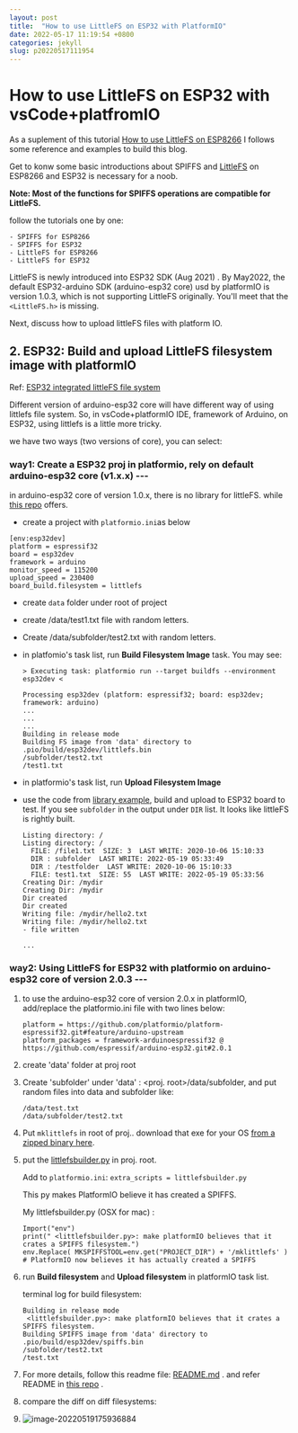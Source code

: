 ```yaml
---
layout: post
title:  "How to use LittleFS on ESP32 with PlatformIO"
date: 2022-05-17 11:19:54 +0800
categories: jekyll
slug: p20220517111954
---
```

# How to use LittleFS on ESP32 with vsCode+platfromIO

As a suplement of this tutorial [How to use LittleFS on ESP8266](https://randomnerdtutorials.com/esp8266-nodemcu-vs-code-platformio-littlefs/) I follows some reference and examples to build this blog.

Get to konw some basic introductions about SPIFFS and [LittleFS](https://www.mischianti.org/2021/04/01/esp32-integrated-littlefs-filesystem-5/#LittleFS_File_System) on ESP8266 and ESP32 is necessary for a noob.

**Note: Most of the functions for SPIFFS operations are compatible for LittleFS.**

follow the tutorials one by one:

	- SPIFFS for ESP8266
	- SPIFFS for ESP32
	- LittleFS for ESP8266
	- LittleFS for ESP32

LittleFS is newly introduced into ESP32 SDK (Aug 2021) . By May2022, the default ESP32-arduino SDK  (arduino-esp32 core) usd by platformIO  is version 1.0.3, which is not supporting LittleFS originally. You'll meet that the `<LittleFS.h>` is missing.

Next, discuss how to upload littleFS files with platform IO.

## 2. ESP32: Build and upload LittleFS filesystem image with platformIO

Ref: [ESP32 integrated littleFS file system](https://www.mischianti.org/2021/04/01/esp32-integrated-littlefs-filesystem-5/)

   Different version of arduino-esp32 core will have different way of using littlefs file system.
   So, in vsCode+platformIO IDE, framework of Arduino, on ESP32, using littlefs is a little more tricky.

we have two ways (two versions of core), you can select:

### way1: Create a ESP32 proj in platformio, rely on default arduino-esp32 core (v1.x.x) ---

in arduino-esp32 core of version 1.0.x, there is no library for littleFS. while[ this repo](https://github.com/lorol/LITTLEFS) offers.

- create a project with `platformio.ini`as below

```
[env:esp32dev]
platform = espressif32
board = esp32dev
framework = arduino
monitor_speed = 115200
upload_speed = 230400
board_build.filesystem = littlefs
```

- create `data` folder under root of project

- create /data/test1.txt file with random letters.

- Create /data/subfolder/test2.txt with random letters.

- in platfomio's task list, run **Build Filesystem Image** task. You may see:

  ```
  > Executing task: platformio run --target buildfs --environment esp32dev <
  
  Processing esp32dev (platform: espressif32; board: esp32dev; framework: arduino)
  ...
  ...
  ...
  Building in release mode
  Building FS image from 'data' directory to .pio/build/esp32dev/littlefs.bin
  /subfolder/test2.txt
  /test1.txt
  ```

- in platformio's task list, run **Upload Filesystem Image**

- use the code from [library example](https://github.com/espressif/arduino-esp32/blob/master/libraries/LittleFS/examples/LITTLEFS_PlatformIO/src/main.cpp), build and upload to ESP32 board to test. If you see `subfolder` in the output under `DIR` list. It looks like littleFS is rightly built.

  ```
  Listing directory: /
  Listing directory: /
    FILE: /file1.txt  SIZE: 3  LAST WRITE: 2020-10-06 15:10:33
    DIR : subfolder  LAST WRITE: 2022-05-19 05:33:49
    DIR : /testfolder  LAST WRITE: 2020-10-06 15:10:33
    FILE: test1.txt  SIZE: 55  LAST WRITE: 2022-05-19 05:33:56
  Creating Dir: /mydir
  Creating Dir: /mydir
  Dir created
  Dir created
  Writing file: /mydir/hello2.txt
  Writing file: /mydir/hello2.txt
  - file written
  
  ...
  ```

  

### way2: Using LittleFS for ESP32 with platformio on arduino-esp32 core of version 2.0.3 ---

1. to use the arduino-esp32 core of version 2.0.x in platformIO, add/replace the platformio.ini file with two lines below:

   ```
   platform = https://github.com/platformio/platform-espressif32.git#feature/arduino-upstream
   platform_packages = framework-arduinoespressif32 @ https://github.com/espressif/arduino-esp32.git#2.0.1
   ```

2. create 'data' folder at proj root

3. Create 'subfolder' under 'data' : <proj. root>/data/subfolder, and put random files into data and subfolder like:

   ```
   /data/test.txt
   /data/subfolder/test2.txt
   ```
   
4. Put `mklittlefs` in root of proj.. download that exe for your OS [from a zipped binary here](https://github.com/earlephilhower/mklittlefs/releases).

5. put the [littlefsbuilder.py](https://github.com/espressif/arduino-esp32/blob/master/libraries/LittleFS/examples/LITTLEFS_PlatformIO/littlefsbuilder.py) in proj. root.

   Add to `platformio.ini`: `extra_scripts = littlefsbuilder.py`

   This py makes PlatformIO believe it has created a SPIFFS.

   My littlefsbuilder.py (OSX for mac) :

   ```
   Import("env")
   print(" <littlefsbuilder.py>: make platformIO believes that it crates a SPIFFS filesystem.")
   env.Replace( MKSPIFFSTOOL=env.get("PROJECT_DIR") + '/mklittlefs' )  # PlatformIO now believes it has actually created a SPIFFS
   
   ```

   

6. run **Build filesystem** and **Upload filesystem** in platformIO task list.

    terminal log for build filesystem:

   ```
   Building in release mode
    <littlefsbuilder.py>: make platformIO believes that it crates a SPIFFS filesystem.
   Building SPIFFS image from 'data' directory to .pio/build/esp32dev/spiffs.bin
   /subfolder/test2.txt
   /test.txt
   ```

   

7. For more details, follow this readme file: [README.md](https://github.com/espressif/arduino-esp32/blob/master/libraries/LittleFS/examples/LITTLEFS_PlatformIO/README.md) . and refer README in [this repo](https://github.com/lorol/LITTLEFS) .

8. compare the diff on diff filesystems:
9. ![image-20220519175936884](/assets/images/image-20220519175936884.png)




